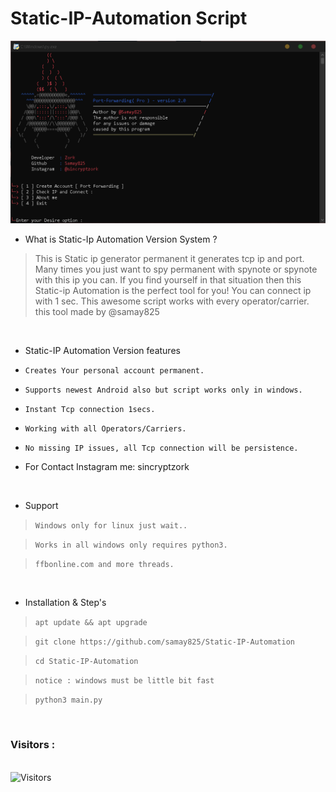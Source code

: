 # Static-IP-Automation Script 
<img src="SamayAyushSonu.png"><br>




- What is Static-Ip Automation Version System  ?
> This is Static ip generator permanent it generates tcp ip and port.
> Many times you just want to spy permanent with spynote or spynote with this ip you can.
> If you find yourself in that situation then this Static-ip Automation is the perfect tool for you!
> You can connect ip with 1 sec. This awesome script works with every operator/carrier.
> this tool made by @samay825 

<br>


- Static-IP Automation Version features 

* `Creates Your personal account permanent.`

* `Supports newest Android also but script works only in windows.`

* `Instant Tcp connection 1secs.`

* `Working with all Operators/Carriers.`

* `No missing IP issues, all Tcp connection will be persistence.`

*  For Contact Instagram me: sincryptzork

<br>

- Support

> `Windows only for linux just wait..`

> `Works in all windows only requires python3.`

> `ffbonline.com and more threads.`
 
 <br>

- Installation & Step's
 
> `apt update && apt upgrade`
 
> `git clone https://github.com/samay825/Static-IP-Automation`
 
> `cd Static-IP-Automation`  

> `notice : windows must be little bit fast`
 
> `python3 main.py`



<br>

<h3>Visitors :</h3>
<br>
<img src="https://profile-counter.glitch.me/samay825/count.svg" alt="Visitors">



